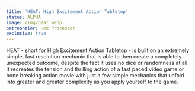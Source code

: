 ```yaml
---
title: 'HEAT: High Excitement Action Tabletop'
status: ALPHA
image: /img/heat.webp
patreontier: Hex Processor
exclusive: true
---
```


HEAT - short for High Excitement Action Tabletop - is built on an extremely simple, fast resolution mechanic that is able to then create a completely unexpected outcome, despite the fact it uses no dice or randomness at all. It recreates the tension and thrilling action of a fast paced video game or bone breaking action movie with just a few simple mechanics that unfold into greater and greater complexity as you apply yourself to the game.
